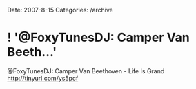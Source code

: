 Date: 2007-8-15
Categories: /archive

# ! '@FoxyTunesDJ: Camper Van Beeth…'

@FoxyTunesDJ: Camper Van Beethoven - Life Is Grand http://tinyurl.com/ys5pcf
